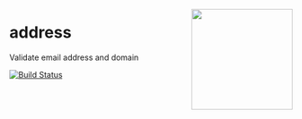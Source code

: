 <a href="http://hapijs.com"><img src="https://raw.githubusercontent.com/hapijs/assets/master/images/family.png" width="180px" align="right" /></a>

# address

Validate email address and domain

[![Build Status](https://secure.travis-ci.org/hapijs/address.svg)](http://travis-ci.org/hapijs/address)
